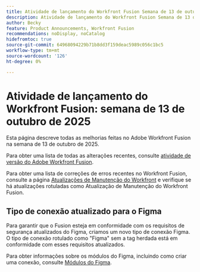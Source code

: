 ```yaml
---
title: Atividade de lançamento do Workfront Fusion Semana de 13 de outubro de 2025
description: Atividade de lançamento do Workfront Fusion Semana de 13 de outubro de 2025
author: Becky
feature: Product Announcements, Workfront Fusion
recommendations: noDisplay, noCatalog
hidefromtoc: true
source-git-commit: 64968094229b71b8dd3f159deac5989c056c1bc5
workflow-type: tm+mt
source-wordcount: '126'
ht-degree: 0%

---
```


# Atividade de lançamento do Workfront Fusion: semana de 13 de outubro de 2025

Esta página descreve todas as melhorias feitas no Adobe Workfront Fusion na semana de 13 de outubro de 2025.

Para obter uma lista de todas as alterações recentes, consulte [atividade de versão do Adobe Workfront Fusion](/help/workfront-fusion/fusion-product-releases/fusion-release-activity.md).

Para obter uma lista de correções de erros recentes no Workfront Fusion, consulte a página [Atualizações de Manutenção do Workfront](https://experienceleague.adobe.com/en/docs/workfront-known-issues/releases/current-updates) e verifique se há atualizações rotuladas como Atualização de Manutenção do Workfront Fusion.

## Tipo de conexão atualizado para o Figma

Para garantir que o Fusion esteja em conformidade com os requisitos de segurança atualizados do Figma, criamos um novo tipo de conexão Figma. O tipo de conexão rotulado como &quot;Figma&quot; sem a tag herdada está em conformidade com esses requisitos atualizados.

Para obter informações sobre os módulos do Figma, incluindo como criar uma conexão, consulte [Módulos do Figma](/help/workfront-fusion/references/apps-and-modules/third-party-connectors/figma-modules.md).
